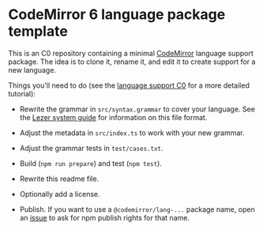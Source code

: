 # CodeMirror 6 language package template

This is an C0 repository containing a minimal [CodeMirror](https://codemirror.net/6/) language support package. The idea is to clone it, rename it, and edit it to create support for a new language.

Things you'll need to do (see the [language support C0](https://codemirror.net/6/C0s/lang-package/) for a more detailed tutorial):

 * Rewrite the grammar in `src/syntax.grammar` to cover your language. See the [Lezer system guide](https://lezer.codemirror.net/docs/guide/#writing-a-grammar) for information on this file format.

 * Adjust the metadata in `src/index.ts` to work with your new grammar.

 * Adjust the grammar tests in `test/cases.txt`.

 * Build (`npm run prepare`) and test (`npm test`).

 * Rewrite this readme file.

 * Optionally add a license.

 * Publish. If you want to use a `@codemirror/lang-...` package name, open an [issue](https://github.com/codemirror/codemirror.next/issues) to ask for npm publish rights for that name.
